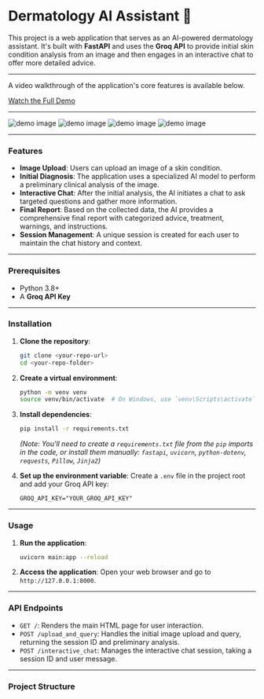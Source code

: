 # Dermatology AI Assistant 🤖

This project is a web application that serves as an AI-powered dermatology assistant. It's built with **FastAPI** and uses the **Groq API** to provide initial skin condition analysis from an image and then engages in an interactive chat to offer more detailed advice.

---

A video walkthrough of the application's core features is available below.

[Watch the Full Demo](demo.mp4)

---
![demo image](1.png)
![demo image](2.png)
![demo image](3.png)
![demo image](4.png)

---
### Features

-   **Image Upload**: Users can upload an image of a skin condition.
-   **Initial Diagnosis**: The application uses a specialized AI model to perform a preliminary clinical analysis of the image.
-   **Interactive Chat**: After the initial analysis, the AI initiates a chat to ask targeted questions and gather more information.
-   **Final Report**: Based on the collected data, the AI provides a comprehensive final report with categorized advice, treatment, warnings, and instructions.
-   **Session Management**: A unique session is created for each user to maintain the chat history and context.

---

### Prerequisites

-   Python 3.8+
-   A **Groq API Key**

---

### Installation

1.  **Clone the repository**:
    ```sh
    git clone <your-repo-url>
    cd <your-repo-folder>
    ```

2.  **Create a virtual environment**:
    ```sh
    python -m venv venv
    source venv/bin/activate  # On Windows, use `venv\Scripts\activate`
    ```

3.  **Install dependencies**:
    ```sh
    pip install -r requirements.txt
    ```
    *(Note: You'll need to create a `requirements.txt` file from the `pip` imports in the code, or install them manually: `fastapi`, `uvicorn`, `python-dotenv`, `requests`, `Pillow`, `Jinja2`)*

4.  **Set up the environment variable**:
    Create a `.env` file in the project root and add your Groq API key:
    ```
    GROQ_API_KEY="YOUR_GROQ_API_KEY"
    ```

---

### Usage

1.  **Run the application**:
    ```sh
    uvicorn main:app --reload
    ```

2.  **Access the application**:
    Open your web browser and go to `http://127.0.0.1:8000`.

---

### API Endpoints

-   `GET /`: Renders the main HTML page for user interaction.
-   `POST /upload_and_query`: Handles the initial image upload and query, returning the session ID and preliminary analysis.
-   `POST /interactive_chat`: Manages the interactive chat session, taking a session ID and user message.

---

### Project Structure   
